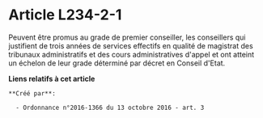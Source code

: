 # Article L234-2-1

Peuvent  être promus au grade de premier conseiller, les conseillers qui  justifient de trois années de services effectifs en
qualité de magistrat  des tribunaux administratifs et des cours administratives d'appel et  ont atteint un échelon de leur
grade déterminé par décret en Conseil  d'Etat.

**Liens relatifs à cet article**

	**Créé par**:

	  - Ordonnance n°2016-1366 du 13 octobre 2016 - art. 3
